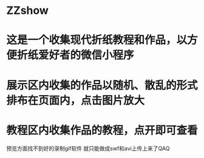 # ZZshow

# 这是一个收集现代折纸教程和作品，以方便折纸爱好者的微信小程序
# 展示区内收集的作品以随机、散乱的形式排布在页面内，点击图片放大
# 教程区内收集作品的教程，点开即可查看


预览方面找不到好的录制gif软件 就只能做成swf和avi上传上来了QAQ

